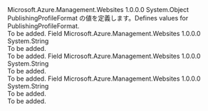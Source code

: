 <Type Name="PublishingProfileFormat" FullName="Microsoft.Azure.Management.WebSites.Models.PublishingProfileFormat">
  <TypeSignature Language="C#" Value="public static class PublishingProfileFormat" />
  <TypeSignature Language="ILAsm" Value=".class public auto ansi abstract sealed beforefieldinit PublishingProfileFormat extends System.Object" />
  <TypeSignature Language="DocId" Value="T:Microsoft.Azure.Management.WebSites.Models.PublishingProfileFormat" />
  <TypeSignature Language="VB.NET" Value="Public Class PublishingProfileFormat" />
  <TypeSignature Language="F#" Value="type PublishingProfileFormat = class" />
  <AssemblyInfo>
    <AssemblyName>Microsoft.Azure.Management.Websites</AssemblyName>
    <AssemblyVersion>1.0.0.0</AssemblyVersion>
  </AssemblyInfo>
  <Base>
    <BaseTypeName>System.Object</BaseTypeName>
  </Base>
  <Interfaces />
  <Docs>
    <summary>
            <span data-ttu-id="37bac-101">PublishingProfileFormat の値を定義します。</span><span class="sxs-lookup"><span data-stu-id="37bac-101">Defines values for PublishingProfileFormat.</span></span>
            </summary>
    <remarks>To be added.</remarks>
  </Docs>
  <Members>
    <Member MemberName="FileZilla3">
      <MemberSignature Language="C#" Value="public const string FileZilla3;" />
      <MemberSignature Language="ILAsm" Value=".field public static literal string FileZilla3" />
      <MemberSignature Language="DocId" Value="F:Microsoft.Azure.Management.WebSites.Models.PublishingProfileFormat.FileZilla3" />
      <MemberSignature Language="VB.NET" Value="Public Const FileZilla3 As String " />
      <MemberSignature Language="F#" Value="val mutable FileZilla3 : string" Usage="Microsoft.Azure.Management.WebSites.Models.PublishingProfileFormat.FileZilla3" />
      <MemberType>Field</MemberType>
      <AssemblyInfo>
        <AssemblyName>Microsoft.Azure.Management.Websites</AssemblyName>
        <AssemblyVersion>1.0.0.0</AssemblyVersion>
      </AssemblyInfo>
      <ReturnValue>
        <ReturnType>System.String</ReturnType>
      </ReturnValue>
      <Docs>
        <summary>To be added.</summary>
        <remarks>To be added.</remarks>
      </Docs>
    </Member>
    <Member MemberName="Ftp">
      <MemberSignature Language="C#" Value="public const string Ftp;" />
      <MemberSignature Language="ILAsm" Value=".field public static literal string Ftp" />
      <MemberSignature Language="DocId" Value="F:Microsoft.Azure.Management.WebSites.Models.PublishingProfileFormat.Ftp" />
      <MemberSignature Language="VB.NET" Value="Public Const Ftp As String " />
      <MemberSignature Language="F#" Value="val mutable Ftp : string" Usage="Microsoft.Azure.Management.WebSites.Models.PublishingProfileFormat.Ftp" />
      <MemberType>Field</MemberType>
      <AssemblyInfo>
        <AssemblyName>Microsoft.Azure.Management.Websites</AssemblyName>
        <AssemblyVersion>1.0.0.0</AssemblyVersion>
      </AssemblyInfo>
      <ReturnValue>
        <ReturnType>System.String</ReturnType>
      </ReturnValue>
      <Docs>
        <summary>To be added.</summary>
        <remarks>To be added.</remarks>
      </Docs>
    </Member>
    <Member MemberName="WebDeploy">
      <MemberSignature Language="C#" Value="public const string WebDeploy;" />
      <MemberSignature Language="ILAsm" Value=".field public static literal string WebDeploy" />
      <MemberSignature Language="DocId" Value="F:Microsoft.Azure.Management.WebSites.Models.PublishingProfileFormat.WebDeploy" />
      <MemberSignature Language="VB.NET" Value="Public Const WebDeploy As String " />
      <MemberSignature Language="F#" Value="val mutable WebDeploy : string" Usage="Microsoft.Azure.Management.WebSites.Models.PublishingProfileFormat.WebDeploy" />
      <MemberType>Field</MemberType>
      <AssemblyInfo>
        <AssemblyName>Microsoft.Azure.Management.Websites</AssemblyName>
        <AssemblyVersion>1.0.0.0</AssemblyVersion>
      </AssemblyInfo>
      <ReturnValue>
        <ReturnType>System.String</ReturnType>
      </ReturnValue>
      <Docs>
        <summary>To be added.</summary>
        <remarks>To be added.</remarks>
      </Docs>
    </Member>
  </Members>
</Type>